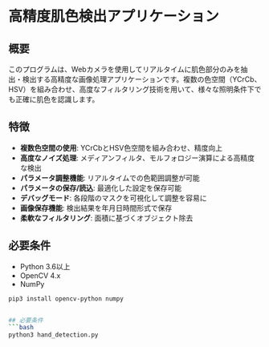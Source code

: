 # 高精度肌色検出アプリケーション

## 概要
このプログラムは、Webカメラを使用してリアルタイムに肌色部分のみを抽出・検出する高精度な画像処理アプリケーションです。複数の色空間（YCrCb、HSV）を組み合わせ、高度なフィルタリング技術を用いて、様々な照明条件下でも正確に肌色を認識します。

## 特徴
- **複数色空間の使用**: YCrCbとHSV色空間を組み合わせ、精度向上
- **高度なノイズ処理**: メディアンフィルタ、モルフォロジー演算による高精度な検出
- **パラメータ調整機能**: リアルタイムでの色範囲調整が可能
- **パラメータの保存/読込**: 最適化した設定を保存可能
- **デバッグモード**: 各段階のマスクを可視化して調整を容易に
- **画像保存機能**: 検出結果を年月日時間形式で保存
- **柔軟なフィルタリング**: 面積に基づくオブジェクト除去

## 必要条件
- Python 3.6以上
- OpenCV 4.x
- NumPy

```bash
pip3 install opencv-python numpy


## 必要条件
```bash
python3 hand_detection.py